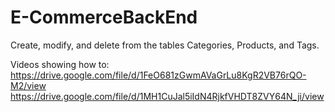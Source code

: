 # E-CommerceBackEnd

Create, modify, and delete from the tables Categories, Products, and Tags.

Videos showing how to:
https://drive.google.com/file/d/1FeO681zGwmAVaGrLu8KgR2VB76rQO-M2/view
https://drive.google.com/file/d/1MH1CuJal5iIdN4RjkfVHDT8ZVY64N_ji/view